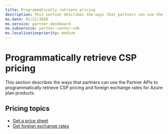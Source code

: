 ```yaml
---
title: Programmatically retrieve pricing
description: This section describes the ways that partners can use the Partner APIs to programmatically retrieve pricing and foreign exchange rates for Azure plan products.
ms.date: 01/21/2020
ms.service: partner-dashboard
ms.subservice: partner-center-sdk
ms.localizationpriority: medium
---
```


# Programmatically retrieve CSP pricing

This section describes the ways that partners can use the Partner APIs to programmatically retrieve CSP pricing and foreign exchange rates for Azure plan products.

## Pricing topics

- [Get a price sheet](get-a-price-sheet.md)
- [Get foreign exchange rates](get-foreign-exchange-rates.md)
